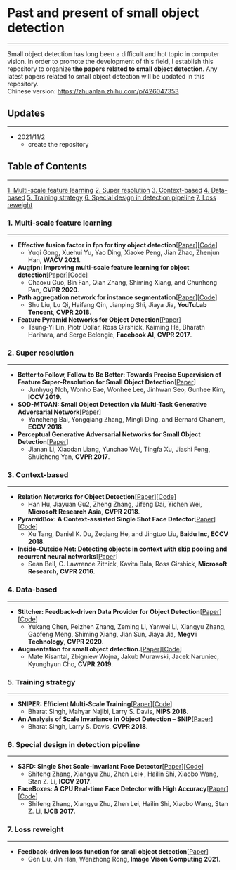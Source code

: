 # Past and present of small object detection
***
Small object detection has long been a difficult and hot topic in computer vision. In order to promote the development of this field, I establish this repository to organize **the papers related to small object detection**. Any latest papers related to small object detection will be updated in this repository.  <br>
Chinese version: https://zhuanlan.zhihu.com/p/426047353

## Updates
***
- 2021/11/2
  - create the repository

## Table of Contents
***
[1. Multi-scale feature learning](#1)
[2. Super resolution](#2)
[3. Context-based](#3)
[4. Data-based](#4)
[5. Training strategy](#5)
[6. Special design in detection pipeline](#6)
[7. Loss reweight](#7)
<br>

<h3 id="1">1. Multi-scale feature learning </h3>

***
- **Effective fusion factor in fpn for tiny object detection**[[Paper](https://arxiv.org/abs/2011.02298)][[Code](https://github.com/ucas-vg/Effective-Fusion-Factor)]
  -  Yuqi Gong, Xuehui Yu, Yao Ding, Xiaoke Peng, Jian Zhao, Zhenjun Han, **WACV 2021**.
- **Augfpn: Improving multi-scale feature learning for object detection**[[Paper](https://arxiv.org/abs/1912.05384)][[Code](https://github.com/Gus-Guo/AugFPN)]
  -  Chaoxu Guo, Bin Fan, Qian Zhang, Shiming Xiang, and Chunhong Pan, **CVPR 2020**.
- **Path aggregation network for instance segmentation**[[Paper](https://arxiv.org/abs/1803.01534)][[Code](https://github.com/ShuLiu1993/PANet)]
  - Shu Liu, Lu Qi, Haifang Qin, Jianping Shi, Jiaya Jia, **YouTuLab Tencent**,  **CVPR 2018**.
- **Feature Pyramid Networks for Object Detection**[[Paper](https://arxiv.org/abs/1612.03144)]
  - Tsung-Yi Lin, Piotr Dollar, Ross Girshick, Kaiming He, Bharath Harihara, and Serge Belongie, **Facebook AI**, **CVPR 2017**.

<h3 id="2">2.  Super resolution </h3>

***
- **Better to Follow, Follow to Be Better: Towards Precise Supervision of Feature Super-Resolution for Small Object Detection**[[Paper](https://openaccess.thecvf.com/content_ICCV_2019/papers/Noh_Better_to_Follow_Follow_to_Be_Better_Towards_Precise_Supervision_ICCV_2019_paper.pdf)]
  - Junhyug Noh, Wonho Bae, Wonhee Lee, Jinhwan Seo, Gunhee Kim, **ICCV 2019**.
- **SOD-MTGAN: Small Object Detection via Multi-Task Generative Adversarial Network**[[Paper](https://openaccess.thecvf.com/content_ECCV_2018/papers/Yongqiang_Zhang_SOD-MTGAN_Small_Object_ECCV_2018_paper.pdf)]
  - Yancheng Bai, Yongqiang Zhang, Mingli Ding, and Bernard Ghanem, **ECCV 2018**.
- **Perceptual Generative Adversarial Networks for Small Object Detection**[[Paper](https://arxiv.org/abs/1706.05274)]
  - Jianan Li, Xiaodan Liang, Yunchao Wei, Tingfa Xu, Jiashi Feng, Shuicheng Yan, **CVPR 2017**.

<h3 id="3">3. Context-based </h3>

***
- **Relation Networks for Object Detection**[[Paper](https://arxiv.org/abs/1711.11575)][[Code](https://github.com/msracver/Relation-Networks-for-Object-Detection)]
  - Han Hu, Jiayuan Gu2, Zheng Zhang, Jifeng Dai, Yichen Wei, **Microsoft Research Asia**, **CVPR 2018**.
- **PyramidBox: A Context-assisted Single Shot Face Detector**[[Paper](https://arxiv.org/abs/1803.07737)][[Code]( https://github.com/PaddlePaddle/models/tree/develop/fluid/face_detection.)]
  - Xu Tang, Daniel K. Du, Zeqiang He, and Jingtuo Liu, **Baidu Inc**, **ECCV 2018**.
- **Inside-Outside Net: Detecting objects in context with skip pooling and recurrent neural networks**[[Paper](https://arxiv.org/abs/1512.04143)] 
  - Sean Bell, C. Lawrence Zitnick, Kavita Bala, Ross Girshick, **Microsoft Research**, **CVPR 2016**.

<h3 id="4">4. Data-based </h3>

***
- **Stitcher: Feedback-driven Data Provider for Object Detection**[[Paper](https://ui.adsabs.harvard.edu/abs/2020arXiv200412432C/abstract)][[Code](https://github.com/yukang2017/Stitcher)]
  - Yukang Chen, Peizhen Zhang, Zeming Li, Yanwei Li, Xiangyu Zhang, Gaofeng Meng, Shiming Xiang, Jian Sun, Jiaya Jia, **Megvii Technology**, **CVPR 2020**.
- **Augmentation for small object detection.**[[Paper](https://arxiv.org/abs/1902.07296)][[Code](https://github.com/gmayday1997/SmallObjectAugmentation)]
  - Mate Kisantal, Zbigniew Wojna, Jakub Murawski, Jacek Naruniec, Kyunghyun Cho, **CVPR 2019**.

<h3 id="5">5. Training strategy </h3>

***
- **SNIPER: Efficient Multi-Scale Training**[[Paper](https://arxiv.org/abs/1805.09300)][[Code](https://github.com/mahyarnajibi/SNIPER/)]
  - Bharat Singh, Mahyar Najibi, Larry S. Davis, **NIPS 2018**.
- **An Analysis of Scale Invariance in Object Detection – SNIP**[[Paper](https://arxiv.org/abs/1711.08189)]
  - Bharat Singh, Larry S. Davis, **CVPR 2018**.

<h3 id="6">6. Special design in detection pipeline </h3>

***
- **S3FD: Single Shot Scale-invariant Face Detector**[[Paper](https://arxiv.org/abs/1708.05237)][[Code](https://github.com/sfzhang15/SFD)]
  - Shifeng Zhang, Xiangyu Zhu, Zhen Lei∗, Hailin Shi, Xiaobo Wang, Stan Z. Li, **ICCV 2017**.
- **FaceBoxes: A CPU Real-time Face Detector with High Accuracy**[[Paper](https://arxiv.org/abs/1708.05234)][[Code](https://github.com/sfzhang15/FaceBoxes)]
  - Shifeng Zhang, Xiangyu Zhu, Zhen Lei, Hailin Shi, Xiaobo Wang, Stan Z. Li, **IJCB 2017**.

<h3 id="7">7. Loss reweight </h3>

***
- **Feedback-driven loss function for small object detection**[[Paper](https://www.sciencedirect.com/science/article/abs/pii/S0262885621001025)]
  - Gen Liu, Jin Han, Wenzhong Rong, **Image Vison Computing 2021**.